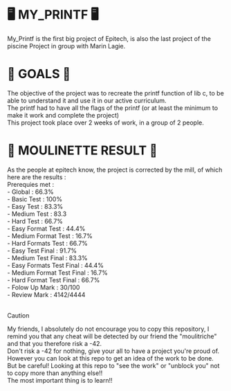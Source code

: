 <H1>🖥️ MY_PRINTF 🖥️</H1>
My_Printf is the first big project of Epitech, is also the last project of the piscine
Project in group with Marin Lagie.

<H1>🎯 GOALS 🎯</H1>
The objective of the project was to recreate the printf function of lib c, to be able to understand it and use it in our active curriculum. <br>
The printf had to have all the flags of the printf (or at least the minimum to make it work and complete the project) <br>
This project took place over 2 weeks of work, in a group of 2 people. <br>

<H1>🤖 MOULINETTE RESULT 🤖</H1>
As the people at epitech know, the project is corrected by the mill, of which here are the results : <br>
Prerequies met : 
<br>
- Global : 66.3% <br>
- Basic Test : 100% <br>
- Easy Test : 83.3% <br>
- Medium Test : 83.3 <br>
- Hard Test : 66.7% <br>
- Easy Format Test : 44.4% <br>
- Medium Format Test : 16.7% <br>
- Hard Formats Test : 66.7% <br>
- Easy Test Final : 91.7% <br>
- Medium Test Final : 83.3% <br>
- Easy Formats Test Final : 44.4% <br>
- Medium Format Test Final : 16.7% <br>
- Hard Format Test Final : 66.7% <br>
- Folow Up Mark : 30/100 <br>
- Review Mark : 4142/4444 <br>
<br>

> [!CAUTION]  
> My friends, I absolutely do not encourage you to copy this repository, I remind you that any cheat will be detected by our friend the "moulitriche" and that you therefore risk a -42. <br>
Don't risk a -42 for nothing, give your all to have a project you're proud of. However you can look at this repo to get an idea of ​​the work to be done. <br>
But be careful! Looking at this repo to "see the work" or "unblock you" not to copy more than anything else!! <br>
The most important thing is to learn!! <br>
